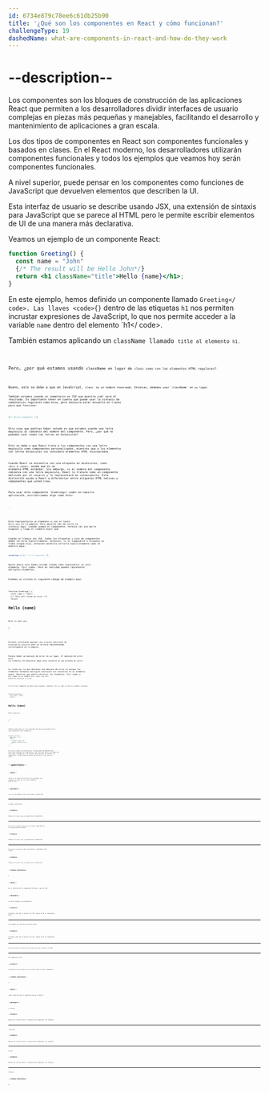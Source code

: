 ```yaml
---
id: 6734e879c78ee6c61db25b90
title: '¿Qué son los componentes en React y cómo funcionan?'
challengeType: 19
dashedName: what-are-components-in-react-and-how-do-they-work
---
```


# --description--

Los componentes son los bloques de construcción de las aplicaciones React que permiten a los desarrolladores dividir interfaces de usuario complejas en piezas más pequeñas y manejables, facilitando el desarrollo y mantenimiento de aplicaciones a gran escala.

Los dos tipos de componentes en React son componentes funcionales y basados en clases. En el React moderno, los desarrolladores utilizarán componentes funcionales y todos los ejemplos que veamos hoy serán componentes funcionales.

A nivel superior, puede pensar en los componentes como funciones de JavaScript que devuelven elementos que describen la UI.

Esta interfaz de usuario se describe usando JSX, una extensión de sintaxis para JavaScript que se parece al HTML pero le permite escribir elementos de UI de una manera más declarativa.

Veamos un ejemplo de un componente React:

```jsx
function Greeting() {
  const name = "John"
  {/* The result will be Hello John*/}
  return <h1 className="title">Hello {name}</h1>;
}
```

En este ejemplo, hemos definido un componente llamado `Greeting</ code>. Las llaves <code>{}` dentro de las etiquetas `h1` nos permiten incrustar expresiones de JavaScript, lo que nos permite acceder a la variable `name` dentro del elemento `h1</ code>.</p>

<p spaces-before="0">También estamos aplicando un <code>className</ code> llamado <code>title</ code> al elemento <code>h1</ code>.</p>

<p spaces-before="0">Pero, ¿por qué estamos usando <code>className</ code> en lugar de <code>class</ code> como con los elementos HTML regulares?</p>

<p spaces-before="0">Bueno, esto se debe a que en JavaScript, <code>class` es un nombre reservado. Entonces, debemos usar `className` en su lugar.

También estamos usando un comentario en JSX que muestra cuál será el resultado. Es importante tener en cuenta que puede usar la sintaxis de comentarios regulares como esta, pero necesita estar envuelto en llaves para que funcione:

```jsx
{/* Block Comments */}
```

Otra cosa que podrías haber notado es que estamos usando una letra mayúscula al comienzo del nombre del componente. Pero, ¿por qué no podemos usar todas las letras en minúsculas?

Esto se debe a que React trata a los componentes con una letra mayúscula como componentes personalizados, mientras que a los elementos con letras minúsculas los considera elementos HTML incorporados.

Cuando React se encuentra con una etiqueta en minúsculas, como `<div>` o `<span>`, asume que es un elemento HTML estándar. Sin embargo, si el nombre del componente comienza con una letra mayúscula, React lo tratará como un componente definido por el usuario y lo representará en consecuencia. Esta distinción ayuda a React a diferenciar entre etiquetas HTML nativas y componentes que usted crea.

Para usar este componente `Greeting</ code> en nuestra aplicación, escribiríamos algo como esto:</p>

<pre><code class="jsx"><Greeting />
`</pre>

Esto representaría un elemento `h1` con el texto `Hello John` en la página. Pero observe más de cerca la sintaxis aquí. Cuando usamos el componente, termina con una barra diagonal y luego el símbolo mayor que.

Cuando se trabaja con JSX, todas las etiquetas y usos de componentes deben cerrarse explícitamente. Entonces, si el componente o etiqueta no tiene ningún hijo, entonces necesita cerrarlo explícitamente como se muestra aquí:

```jsx
<Greeting /> {/* /> is required */}
```

Hasta ahora solo hemos estado viendo cómo representar un solo elemento `h1</ code>. Pero en realidad puedes representar múltiples elementos.</p>

<p spaces-before="0">Echemos un vistazo al siguiente código de ejemplo aquí:</p>

<pre><code class="jsx">function Greeting() {
  const name = "John";
  {/* This will throw an error */}
  return <h1>Hello {name}</h1> 
  <p>Nice to meet you.</p>
}
`</pre>

Estamos intentando agregar una oración adicional de `Encantado de conocerte` pero no se está representando correctamente en la página.

Parece haber un mensaje de error en su lugar. El mensaje de error dice `Los elementos JSX adyacentes deben estar envueltos en una etiqueta de cierre.`

La razón por la que obtienes ese mensaje de error es porque los elementos hermanos múltiples necesitan ser envueltos en un elemento padre. Mientras que podría envolver los elementos `h1</ code> y <code>p</ code> en un simple <code>div</ code>, hay otra manera de silenciar el error.</p>

<p spaces-before="0">Se utilizan fragmentos de React para agrupar elementos. Así es como se verá el ejemplo revisado:</p>

<pre><code class="jsx">function Greeting() {
  const name = "John";
  return (
    <Fragment>
      <h1>Hello {name}</h1>
      <p>Nice to meet you.</p>
    </Fragment>
  );
}
`</pre>

También puede optar por usar etiquetas JSX vacías que pueden servir como taquigrafía para fragmentos:

```jsx
function Greeting() {
  const name = "John";
  return (
    <>
      <h1>Hello {name}</h1>
      <p>Nice to meet you.</p>
    </>
  );
}
```

En futuros videos de conferencias, continuaremos aprendiendo más sobre cómo trabajar con componentes y JSX. Pero por ahora, has adquirido una sólida introducción a la creación de interfaces de usuario con componentes, estableciendo una base sólida para lo que está por venir.

# --questions--

## --text--

¿Cuál es la razón principal por la que React usa `className` en lugar de `class` para elementos HTML en JSX?

## --answers--

`class` es una palabra clave reservada en JavaScript.

---

`className` suena mejor.

### --feedback--

Piense en lo que `class` ya significa en JavaScript.

---

El uso de `className` resulta en una mejor seguridad en las aplicaciones de React.

### --feedback--

Piense en lo que `class` ya significa en JavaScript.

---

El uso de `className` da como resultado un rendimiento más rápido.

### --feedback--

Piense en lo que `class` ya significa en JavaScript.

## --video-solution--

1

## --text--

En el contexto de los componentes de React, ¿qué es JSX?

## --answers--

Un nuevo lenguaje de programación.

### --feedback--

Considere cómo JSX le permite escribir código de UI en componentes React.

---

Un lenguaje de consulta de base de datos.

### --feedback--

Considere cómo JSX le permite escribir código de UI en componentes React.

---

Una extensión de sintaxis para JavaScript que se parece al HTML.

---

Un framework de CSS.

### --feedback--

Consider how JSX allows you to write UI code in React components.

## --video-solution--

3

## --text--

¿Cómo renderizarías un componente `Message` en React?

## --answers--

`</ Message>`

### --feedback--

Review the section where it explains how components are rendered.

---

`<</Message>`

### --feedback--

Review the section where it explains how components are rendered.

---

`Message`

### --feedback--

Review the section where it explains how components are rendered.

---

`<Message />`

## --video-solution--

4
